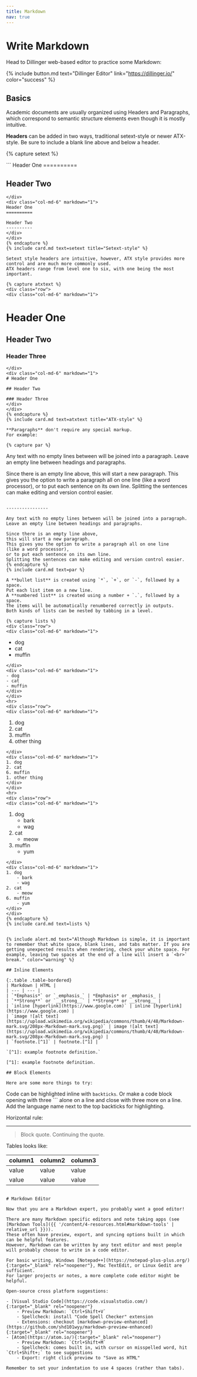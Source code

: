 ```yaml
---
title: Markdown
nav: true
---
```


# Write Markdown

Head to Dillinger web-based editor to practice some Markdown:

{% include button.md text="Dillinger Editor" link="https://dillinger.io/" color="success" %}

## Basics  

Academic documents are usually organized using Headers and Paragraphs, which correspond to semantic structure elements even though it is mostly intuitive.

**Headers** can be added in two ways, traditional setext-style or newer ATX-style.
Be sure to include a blank line above and below a header.

{% capture setext %}
<div class="row">
<div class="col-md-6" markdown="1">
```
Header One
==========

Header Two
----------
```
</div>
<div class="col-md-6" markdown="1">
Header One
==========

Header Two
----------
</div>
</div>
{% endcapture %}
{% include card.md text=setext title="Setext-style" %}

Setext style headers are intuitive, however, ATX style provides more control and are much more commonly used. 
ATX headers range from level one to six, with one being the most important.

{% capture atxtext %}
<div class="row">
<div class="col-md-6" markdown="1">
```
# Header One

## Header Two

### Header Three
```
</div>
<div class="col-md-6" markdown="1">
# Header One

## Header Two

### Header Three
</div>
</div>
{% endcapture %}
{% include card.md text=atxtext title="ATX-style" %}

**Paragraphs** don't require any special markup.
For example:

{% capture par %}
```
Any text with no empty lines between will be joined into a paragraph.
Leave an empty line between headings and paragraphs.

Since there is an empty line above, 
this will start a new paragraph.
This gives you the option to write a paragraph all on one line 
(like a word processor),
or to put each sentence on its own line.
Splitting the sentences can make editing and version control easier. 
```

----------------

Any text with no empty lines between will be joined into a paragraph.
Leave an empty line between headings and paragraphs.

Since there is an empty line above, 
this will start a new paragraph.
This gives you the option to write a paragraph all on one line 
(like a word processor),
or to put each sentence on its own line.
Splitting the sentences can make editing and version control easier. 
{% endcapture %}
{% include card.md text=par %}

A **bullet list** is created using `*`, `+`, or `-`, followed by a space.
Put each list item on a new line.
A **numbered list** is created using a number + `.`, followed by a space.
The items will be automatically renumbered correctly in outputs. 
Both kinds of lists can be nested by tabbing in a level.

{% capture lists %}
<div class="row">
<div class="col-md-6" markdown="1">
```
- dog
- cat
- muffin
```
</div>
<div class="col-md-6" markdown="1">
- dog
- cat
- muffin
</div>
</div>
<hr>
<div class="row">
<div class="col-md-6" markdown="1">
```
1. dog
2. cat
6. muffin
1. other thing
```
</div>
<div class="col-md-6" markdown="1">
1. dog
2. cat
6. muffin
1. other thing
</div>
</div>
<hr>
<div class="row">
<div class="col-md-6" markdown="1">
```
1. dog
    - bark
    - wag
2. cat
    - meow
6. muffin
    - yum
```
</div>
<div class="col-md-6" markdown="1">
1. dog
    - bark
    - wag
2. cat
    - meow
6. muffin
    - yum
</div>
</div>
{% endcapture %}
{% include card.md text=lists %}


{% include alert.md text="Although Markdown is simple, it is important to remember that white space, blank lines, and tabs matter. If you are getting unexpected results when rendering, check your white space. For example, leaving two spaces at the end of a line will insert a `<br>` break." color="warning" %}

## Inline Elements

{:.table .table-bordered}
| Markdown | HTML |
| --- | --- |
| `*Emphasis*` or `_emphasis_` | *Emphasis* or _emphasis_ |
| `**Strong**` or `__strong__` | **Strong** or __strong__ |
| `inline [hyperlink](https://www.google.com)` | inline [hyperlink](https://www.google.com) |
| `image ![alt text](https://upload.wikimedia.org/wikipedia/commons/thumb/4/48/Markdown-mark.svg/208px-Markdown-mark.svg.png)` | image ![alt text](https://upload.wikimedia.org/wikipedia/commons/thumb/4/48/Markdown-mark.svg/208px-Markdown-mark.svg.png) |
| `footnote.[^1]` | footnote.[^1] |

`[^1]: example footnote definition.`

[^1]: example footnote definition.

## Block Elements

Here are some more things to try:

```
Code can be highlighted inline with `backticks`.
Or make a code block opening with three ``` alone on a line 
and close with three more on a line. 
Add the language name next to the top backticks for highlighting.

Horizontal rule:

-------------

> Block quote.
> Continuing the quote.

Tables looks like:

| column1 | column2 | column3 |
| --- | --- | --- |
| value | value | value |
| value | value | value |

```

# Markdown Editor

Now that you are a Markdown expert, you probably want a good editor!

There are many Markdown specific editors and note taking apps (see [Markdown Tools]({{ '/content/4-resources.html#markdown-tools' | relative_url }})).
These often have preview, export, and syncing options built in which can be helpful features. 
However, Markdown can be written by any text editor and most people will probably choose to write in a code editor.

For basic writing, Windows [Notepad++](https://notepad-plus-plus.org/){:target="_blank" rel="noopener"}, Mac TextEdit, or Linux Gedit are sufficient.
For larger projects or notes, a more complete code editor might be helpful.

Open-source cross platform suggestions:

- [Visual Studio Code](https://code.visualstudio.com/){:target="_blank" rel="noopener"} 
    - Preview Markdown: `Ctrl+Shift+V` 
    - Spellcheck: install "Code Spell Checker" extension
    - Extensions: checkout [markdown-preview-enhanced](https://github.com/shd101wyy/markdown-preview-enhanced){:target="_blank" rel="noopener"}
- [Atom](https://atom.io/){:target="_blank" rel="noopener"} 
    - Preview Markdown: `Ctrl+Shift+M` 
    - Spellcheck: comes built in, with cursor on misspelled word, hit `Ctrl+Shift+;` to see suggestions
    - Export: right click preview to "Save as HTML"

Remember to set your indentation to use 4 spaces (rather than tabs).
